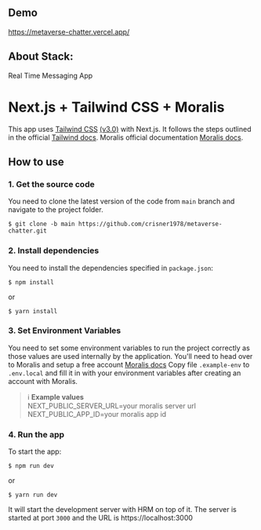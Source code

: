 ## Demo

https://metaverse-chatter.vercel.app/

## About Stack:

Real Time Messaging App

# Next.js + Tailwind CSS + Moralis

This app uses [Tailwind CSS](https://tailwindcss.com/) [(v3.0)](https://tailwindcss.com/blog/tailwindcss-v3) with Next.js. It follows the steps outlined in the official [Tailwind docs](https://tailwindcss.com/docs/guides/nextjs). Moralis official documentation [Moralis docs](https://moralis.io/).

## How to use

### 1. Get the source code
You need to clone the latest version of the code from `main` branch and navigate to the project folder.
```
$ git clone -b main https://github.com/crisner1978/metaverse-chatter.git
```

### 2. Install dependencies
You need to install the dependencies specified in `package.json`:
```
$ npm install
```
or
```
$ yarn install
```

### 3. Set Environment Variables
You need to set some environment variables to run the project correctly as those values are used internally by the application. You'll need to head over to Moralis and setup a free account [Moralis docs](https://moralis.io/)
Copy file `.example-env` to `.env.local` and fill it in with your environment variables after creating an account with Moralis.
> ℹ️ **Example values**<br>
> NEXT_PUBLIC_SERVER_URL=your moralis server url<br>
> NEXT_PUBLIC_APP_ID=your moralis app id

### 4. Run the app
To start the app:
```
$ npm run dev
```
or
```
$ yarn run dev
```
It will start the development server with HRM on top of it. The server is started at port `3000` and the URL is https://localhost:3000
